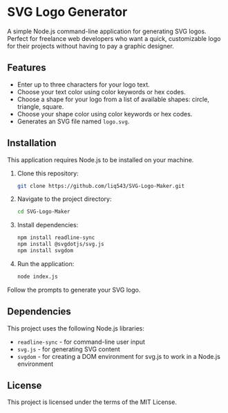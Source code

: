 # SVG Logo Generator

A simple Node.js command-line application for generating SVG logos. Perfect for freelance web developers who want a quick, customizable logo for their projects without having to pay a graphic designer.

## Features

* Enter up to three characters for your logo text.
* Choose your text color using color keywords or hex codes.
* Choose a shape for your logo from a list of available shapes: circle, triangle, square.
* Choose your shape color using color keywords or hex codes.
* Generates an SVG file named `logo.svg`.

## Installation

This application requires Node.js to be installed on your machine.

1. Clone this repository:
    ```bash
    git clone https://github.com/liq543/SVG-Logo-Maker.git
    ```
2. Navigate to the project directory:
    ```bash
    cd SVG-Logo-Maker
    ```
3. Install dependencies:
    ```bash
    npm install readline-sync
    npm install @svgdotjs/svg.js
    npm install svgdom
    ```
4. Run the application:
    ```bash
    node index.js
    ```
Follow the prompts to generate your SVG logo.

## Dependencies

This project uses the following Node.js libraries:

* `readline-sync` - for command-line user input
* `svg.js` - for generating SVG content
* `svgdom` - for creating a DOM environment for svg.js to work in a Node.js environment

## License

This project is licensed under the terms of the MIT License.
